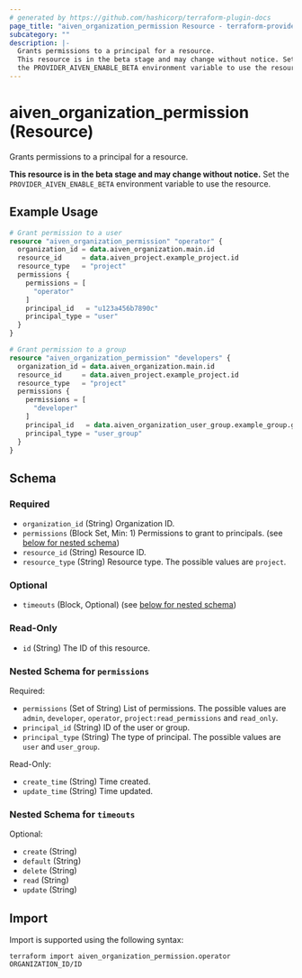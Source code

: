 ```yaml
---
# generated by https://github.com/hashicorp/terraform-plugin-docs
page_title: "aiven_organization_permission Resource - terraform-provider-aiven"
subcategory: ""
description: |-
  Grants permissions to a principal for a resource.
  This resource is in the beta stage and may change without notice. Set
  the PROVIDER_AIVEN_ENABLE_BETA environment variable to use the resource.
---
```


# aiven_organization_permission (Resource)

Grants permissions to a principal for a resource. 

**This resource is in the beta stage and may change without notice.** Set
the `PROVIDER_AIVEN_ENABLE_BETA` environment variable to use the resource.

## Example Usage

```terraform
# Grant permission to a user
resource "aiven_organization_permission" "operator" {
  organization_id = data.aiven_organization.main.id
  resource_id     = data.aiven_project.example_project.id
  resource_type   = "project"
  permissions {
    permissions = [
      "operator"
    ]
    principal_id   = "u123a456b7890c"
    principal_type = "user"
  }
}

# Grant permission to a group
resource "aiven_organization_permission" "developers" {
  organization_id = data.aiven_organization.main.id
  resource_id     = data.aiven_project.example_project.id
  resource_type   = "project"
  permissions {
    permissions = [
      "developer"
    ]
    principal_id   = data.aiven_organization_user_group.example_group.group_id
    principal_type = "user_group"
  }
}
```

<!-- schema generated by tfplugindocs -->
## Schema

### Required

- `organization_id` (String) Organization ID.
- `permissions` (Block Set, Min: 1) Permissions to grant to principals. (see [below for nested schema](#nestedblock--permissions))
- `resource_id` (String) Resource ID.
- `resource_type` (String) Resource type. The possible values are `project`.

### Optional

- `timeouts` (Block, Optional) (see [below for nested schema](#nestedblock--timeouts))

### Read-Only

- `id` (String) The ID of this resource.

<a id="nestedblock--permissions"></a>
### Nested Schema for `permissions`

Required:

- `permissions` (Set of String) List of permissions. The possible values are `admin`, `developer`, `operator`, `project:read_permissions` and `read_only`.
- `principal_id` (String) ID of the user or group.
- `principal_type` (String) The type of principal. The possible values are `user` and `user_group`.

Read-Only:

- `create_time` (String) Time created.
- `update_time` (String) Time updated.


<a id="nestedblock--timeouts"></a>
### Nested Schema for `timeouts`

Optional:

- `create` (String)
- `default` (String)
- `delete` (String)
- `read` (String)
- `update` (String)

## Import

Import is supported using the following syntax:

```shell
terraform import aiven_organization_permission.operator ORGANIZATION_ID/ID
```
